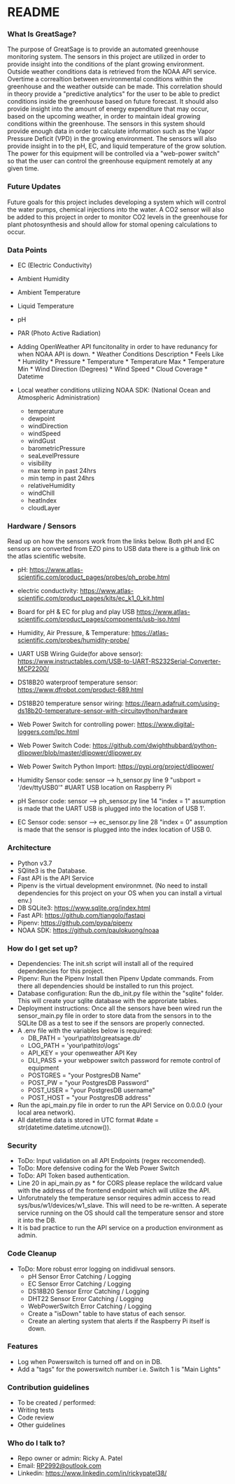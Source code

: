 # README #

### What Is GreatSage?  
The purpose of GreatSage is to provide an automated greenhouse monitoring system. The sensors in this project are utilized in order to provide insight into the conditions of the plant growing environment. Outside weather conditions data is retrieved from the NOAA API service. Overtime a correaltion between environmental conditions within the greenhouse and the weather outside can be made. This correlation should in theory provide a "predictive analytics" for the user to be able to predict conditions inside the greenhouse based on future forecast. It should also provide insight into the amount of energy expenditure that may occur, based on the upcoming weather, in order to maintain ideal growing conditions within the greenhouse.
The sensors in this system should provide enough data in order to calculate information such as the Vapor Pressure Deficit (VPD) in the growing environment. The sensors will also provide insight in to the pH, EC, and liquid temperature of the grow solution. The power for this equipment will be controlled via a "web-power switch" so that the user can control the greenhouse equipment remotely at any given time. 

### Future Updates  
Future goals for this project includes developing a system which will control the water pumps, chemical injections into the water. A CO2 sensor will also be added to this project in order to monitor CO2 levels in the greenhouse for plant photosynthesis and should allow for stomal opening calculations to occur. 

### Data Points  
* EC (Electric Conductivity)   
* Ambient Humidity
* Ambient Temperature
* Liquid Temperature 
* pH
* PAR (Photo Active Radiation)

* Adding OpenWeather API funcitonality in order to have redunancy for when NOAA API is down. 
        * Weather Conditions Description
        * Feels Like
        * Humidity
        * Pressure
        * Temperature
        * Temperature Max
        * Temperature Min
        * Wind Direction (Degrees)
        * Wind Speed
        * Cloud Coverage
        * Datetime

* Local weather conditions utilizing NOAA SDK: (National Ocean and Atmospheric Administration)
    * temperature         
    * dewpoint        
    * windDirection   
    * windSpeed       
    * windGust        
    * barometricPressure 
    * seaLevelPressure   
    * visibility         
    * max temp in past 24hrs          
    * min temp in past 24hrs                  
    * relativeHumidity   
    * windChill          
    * heatIndex          
    * cloudLayer

### Hardware / Sensors ###
Read up on how the sensors work from the links below. Both pH and EC sensors are converted from EZO pins to USB data there is a github link on the atlas scientific website. 

* pH:                                        https://www.atlas-scientific.com/product_pages/probes/ph_probe.html
* electric conductivity:                     https://www.atlas-scientific.com/product_pages/kits/ec_k1_0_kit.html 
* Board for pH & EC for plug and play USB    https://www.atlas-scientific.com/product_pages/components/usb-iso.html
* Humidity, Air Pressure, & Temperature:     https://atlas-scientific.com/probes/humidity-probe/ 
* UART USB Wiring Guide(for above sensor):   https://www.instructables.com/USB-to-UART-RS232Serial-Converter-MCP2200/ 
* DS18B20 waterproof temperature sensor:     https://www.dfrobot.com/product-689.html 
* DS18B20 temperature sensor wiring:         https://learn.adafruit.com/using-ds18b20-temperature-sensor-with-circuitpython/hardware
* Web Power Switch for controlling power:    https://www.digital-loggers.com/lpc.html 
* Web Power Switch Code:                     https://github.com/dwighthubbard/python-dlipower/blob/master/dlipower/dlipower.py
* Web Power Switch Python Import:            https://pypi.org/project/dlipower/

* Humidity Sensor code: sensor --> h_sensor.py  line 9  "usbport = '/dev/ttyUSB0'" #UART USB location on Raspberry Pi
* pH Sensor code: sensor --> ph_sensor.py       line 14 "index = 1" assumption is made that the UART USB is plugged into the
                                                location of USB 1'. 
* EC Sensor code: sensor --> ec_sensor.py       line 28 "index = 0" assumption is made that the sensor is plugged into the index 
                                                location of USB 0. 

### Architecture ###
* Python v3.7
* SQlite3 is the Database.
* Fast API is the API Service
* Pipenv is the virtual development environmnet. (No need to install dependencies for this project on your OS when you can install a virtual env.)
* DB SQLite3:                               https://www.sqlite.org/index.html
* Fast API:                                 https://github.com/tiangolo/fastapi
* Pipenv:                                   https://github.com/pypa/pipenv 
* NOAA SDK:                                 https://github.com/paulokuong/noaa 

### How do I get set up? ###

* Dependencies: The init.sh script will install all of the required dependencies for this project. 
* Pipenv: Run the Pipenv Install then Pipenv Update commands. From there all dependencies should be installed to run this project. 
* Database configuration: Run the db_init.py file within the "sqlite" folder. This will create your sqlite database with the approriate tables. 
* Deployment instructions: Once all the sensors have been wired run the sensor_main.py file in order to store data from the sensors in to the SQLite DB as a test to see if the sensors are properly connected. 
* A .env file with the variables below is required: 
    * DB_PATH = 'your\path\to\greatsage.db'
    * LOG_PATH = 'your\path\to\logs'
    * API_KEY = your openweather API Key 
    * DLI_PASS = your webpower switch password for remote control of equipment
    * POSTGRES = "your PostgresDB Name"
    * POST_PW = "your PostgresDB Password"
    * POST_USER = "your PostgresDB username"
    * POST_HOST = "your PostgresDB address"
* Run the api_main.py file in order to run the API Service on 0.0.0.0 (your local area network).  
* All datetime data is stored in UTC format #date = str(datetime.datetime.utcnow()).

### Security ### 
* ToDo: Input validation on all API Endpoints (regex reccomended).
* ToDo: More defensive coding for the Web Power Switch
* ToDo: API Token based authentication.
* Line 20 in api_main.py as * for CORS please replace the wildcard value with the address of the frontend endpoint which will utilize the API. 
* Unforutnately the temperature sensor requires admin access to read sys/bus/w1/devices/w1_slave. This will need to be re-written. A seperate service running on the OS should call the temperature sensor and store it into the DB.  
* It is bad practice to run the API service on a production environment as admin. 

### Code Cleanup ###
* ToDo: More robust error logging on indidivual sensors. 
    * pH Sensor Error Catching / Logging
    * EC Sensor Error Catching / Logging
    * DS18B20 Sensor Error Catching / Logging
    * DHT22 Sensor Error Catching / Logging 
    * WebPowerSwitch Error Catching / Logging 
    * Create a "isDown" table to have status of each sensor. 
    * Create an alerting system that alerts if the Raspberry Pi itself is down. 

### Features ### 
* Log when Powerswitch is turned off and on in DB. 
* Add a "tags" for the powerswitch number i.e. Switch 1 is "Main Lights"


### Contribution guidelines ###
* To be created / performed: 
* Writing tests
* Code review
* Other guidelines

### Who do I talk to? ###

* Repo owner or admin:  Ricky A. Patel
* Email:                RP2992@outlook.com 
* Linkedin:             https://www.linkedin.com/in/rickypatel38/ 